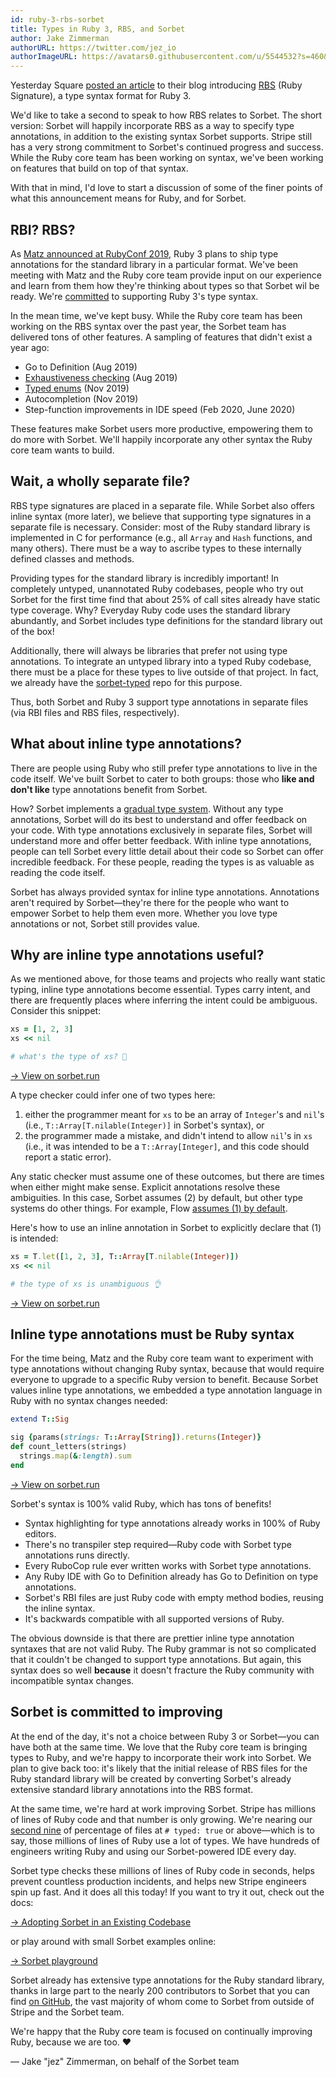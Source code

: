 ```yaml
---
id: ruby-3-rbs-sorbet
title: Types in Ruby 3, RBS, and Sorbet
author: Jake Zimmerman
authorURL: https://twitter.com/jez_io
authorImageURL: https://avatars0.githubusercontent.com/u/5544532?s=460&v=4
---
```


Yesterday Square [posted an article][introducing-rbs] to their blog introducing
[RBS][rbs] (Ruby Signature), a type syntax format for Ruby 3.

We'd like to take a second to speak to how RBS relates to Sorbet. The short
version: Sorbet will happily incorporate RBS as a way to specify type
annotations, in addition to the existing syntax Sorbet supports. Stripe still
has a very strong commitment to Sorbet's continued progress and success. While
the Ruby core team has been working on syntax, we've been working on features
that build on top of that syntax.

With that in mind, I'd love to start a discussion of some of the finer points of
what this announcement means for Ruby, and for Sorbet.

[introducing-rbs]:
  https://developer.squareup.com/blog/the-state-of-ruby-3-typing/
[rbs]: https://github.com/ruby/rbs

<!--truncate-->

## RBI? RBS?

As [Matz announced at RubyConf 2019][rubyconf-2019], Ruby 3 plans to ship type
annotations for the standard library in a particular format. We've been meeting
with Matz and the Ruby core team provide input on our experience and learn from
them how they're thinking about types so that Sorbet wil be ready. We're
[committed][faq-migration] to supporting Ruby 3's type syntax.

[rubyconf-2019]: https://youtu.be/2g9R7PUCEXo?t=2076
[faq-migration]:
  https://sorbet.org/docs/faq#when-ruby-3-gets-types-what-will-the-migration-plan-look-like

In the mean time, we've kept busy. While the Ruby core team has been working on
the RBS syntax over the past year, the Sorbet team has delivered tons of other
features. A sampling of features that didn't exist a year ago:

- Go to Definition (Aug 2019)
- [Exhaustiveness checking](/docs/exhaustiveness) (Aug 2019)
- [Typed enums](/docs/tenum) (Nov 2019)
- Autocompletion (Nov 2019)
- Step-function improvements in IDE speed (Feb 2020, June 2020)

These features make Sorbet users more productive, empowering them to do more
with Sorbet. We'll happily incorporate any other syntax the Ruby core team wants
to build.

## Wait, a wholly separate file?

RBS type signatures are placed in a separate file. While Sorbet also offers
inline syntax (more later), we believe that supporting type signatures in a
separate file is necessary. Consider: most of the Ruby standard library is
implemented in C for performance (e.g., all `Array` and `Hash` functions, and
many others). There must be a way to ascribe types to these internally defined
classes and methods.

Providing types for the standard library is incredibly important! In completely
untyped, unannotated Ruby codebases, people who try out Sorbet for the first
time find that about 25% of call sites already have static type coverage. Why?
Everyday Ruby code uses the standard library abundantly, and Sorbet includes
type definitions for the standard library out of the box!

Additionally, there will always be libraries that prefer not using type
annotations. To integrate an untyped library into a typed Ruby codebase, there
must be a place for these types to live outside of that project. In fact, we
already have the [sorbet-typed] repo for this purpose.

[sorbet-typed]: https://github.com/sorbet/sorbet-typed

Thus, both Sorbet and Ruby 3 support type annotations in separate files (via RBI
files and RBS files, respectively).

## What about inline type annotations?

There are people using Ruby who still prefer type annotations to live in the
code itself. We've built Sorbet to cater to both groups: those who **like and
don't like** type annotations benefit from Sorbet.

How? Sorbet implements a [gradual type system]. Without any type annotations,
Sorbet will do its best to understand and offer feedback on your code. With type
annotations exclusively in separate files, Sorbet will understand more and offer
better feedback. With inline type annotations, people can tell Sorbet every
little detail about their code so Sorbet can offer incredible feedback. For
these people, reading the types is as valuable as reading the code itself.

[gradual type system]: /docs/gradual

Sorbet has always provided syntax for inline type annotations. Annotations
aren't required by Sorbet—they're there for the people who want to empower
Sorbet to help them even more. Whether you love type annotations or not, Sorbet
still provides value.

## Why are inline type annotations useful?

As we mentioned above, for those teams and projects who really want static
typing, inline type annotations become essential. Types carry intent, and there
are frequently places where inferring the intent could be ambiguous. Consider
this snippet:

```ruby
xs = [1, 2, 3]
xs << nil

# what's the type of xs? 🤔
```

[→ View on sorbet.run](https://sorbet.run/#%23%20typed%3A%20true%0A%0Axs%20%3D%20%5B1%2C%202%2C%203%5D%0Axs%20%3C%3C%20nil)

A type checker could infer one of two types here:

1. either the programmer meant for `xs` to be an array of `Integer`'s and
   `nil`'s (i.e., `T::Array[T.nilable(Integer)]` in Sorbet's syntax), or
2. the programmer made a mistake, and didn't intend to allow `nil`'s in `xs`
   (i.e., it was intended to be a `T::Array[Integer]`, and this code should
   report a static error).

Any static checker must assume one of these outcomes, but there are times when
either might make sense. Explicit annotations resolve these ambiguities. In this
case, Sorbet assumes (2) by default, but other type systems do other things. For
example, Flow [assumes (1) by default][flow-example].

[flow-example]:
  https://flow.org/try/#0MYewdgzgLgBAHhGBeGBtAjAGhgJmwZgF0BuAKAQDoAHAVwgAsAKMGgG1YEpig

Here's how to use an inline annotation in Sorbet to explicitly declare that (1)
is intended:

```ruby
xs = T.let([1, 2, 3], T::Array[T.nilable(Integer)])
xs << nil

# the type of xs is unambiguous 👌
```

<a href="https://sorbet.run/#%23%20typed%3A%20true%0A%0Axs%20%3D%20T.let(%5B1%2C%202%2C%203%5D%2C%20T%3A%3AArray%5BT.nilable(Integer)%5D)%0Axs%20%3C%3C%20nil">→
View on sorbet.run</a>

## Inline type annotations must be Ruby syntax

For the time being, Matz and the Ruby core team want to experiment with type
annotations without changing Ruby syntax, because that would require everyone to
upgrade to a specific Ruby version to benefit. Because Sorbet values inline type
annotations, we embedded a type annotation language in Ruby with no syntax
changes needed:

```ruby
extend T::Sig

sig {params(strings: T::Array[String]).returns(Integer)}
def count_letters(strings)
  strings.map(&:length).sum
end
```

<a href="https://sorbet.run/#%23%20typed%3A%20true%0A%0Aextend%20T%3A%3ASig%0A%0Asig%20%7Bparams(strings%3A%20T%3A%3AArray%5BString%5D).returns(Integer)%7D%0Adef%20count_letters(strings)%0A%20%20strings.map(%26%3Alength).sum%0Aend">→
View on sorbet.run</a>

Sorbet's syntax is 100% valid Ruby, which has tons of benefits!

- Syntax highlighting for type annotations already works in 100% of Ruby
  editors.
- There's no transpiler step required—Ruby code with Sorbet type annotations
  runs directly.
- Every RuboCop rule ever written works with Sorbet type annotations.
- Any Ruby IDE with Go to Definition already has Go to Definition on type
  annotations.
- Sorbet's RBI files are just Ruby code with empty method bodies, reusing the
  inline syntax.
- It's backwards compatible with all supported versions of Ruby.

The obvious downside is that there are prettier inline type annotation syntaxes
that are not valid Ruby. The Ruby grammar is not so complicated that it couldn't
be changed to support type annotations. But again, this syntax does so well
**because** it doesn't fracture the Ruby community with incompatible syntax
changes.

## Sorbet is committed to improving

At the end of the day, it's not a choice between Ruby 3 or Sorbet—you can have
both at the same time. We love that the Ruby core team is bringing types to
Ruby, and we're happy to incorporate their work into Sorbet. We plan to give
back too: it's likely that the initial release of RBS files for the Ruby
standard library will be created by converting Sorbet's already extensive
standard library annotations into the RBS format.

At the same time, we're hard at work improving Sorbet. Stripe has millions of
lines of Ruby code and that number is only growing. We're nearing our [second
nine] of percentage of files at `# typed: true` or above—which is to say, those
millions of lines of Ruby use a lot of types. We have hundreds of engineers
writing Ruby and using our Sorbet-powered IDE every day.

[second nine]:
  https://en.wikipedia.org/wiki/High_availability#Percentage_calculation

Sorbet type checks these millions of lines of Ruby code in seconds, helps
prevent countless production incidents, and helps new Stripe engineers spin up
fast. And it does all this today! If you want to try it out, check out the docs:

[→ Adopting Sorbet in an Existing Codebase](https://sorbet.org/docs/adopting)

or play around with small Sorbet examples online:

[→ Sorbet playground](https://sorbet.run)

Sorbet already has extensive type annotations for the Ruby standard library,
thanks in large part to the nearly 200 contributors to Sorbet that you can find
[on GitHub][contributors], the vast majority of whom come to Sorbet from outside
of Stripe and the Sorbet team.

[contributors]: https://github.com/sorbet/sorbet/graphs/contributors

We're happy that the Ruby core team is focused on continually improving Ruby,
because we are too. ❤️

— Jake "jez" Zimmerman, on behalf of the Sorbet team
